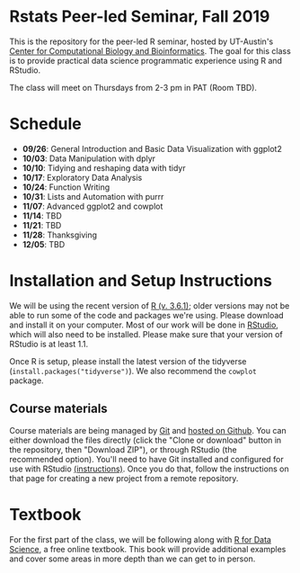 # Rstats Peer-led Seminar, Fall 2019
This is the repository for the peer-led R seminar, hosted by UT-Austin's [Center for Computational Biology and Bioinformatics](http://ccbb.biosci.utexas.edu/).  The goal for this class is to provide practical data science programmatic experience using R and RStudio. 

The class will meet on Thursdays from 2-3 pm in PAT (Room TBD). 

# Schedule

- **09/26**: General Introduction and Basic Data Visualization with ggplot2
- **10/03**: Data Manipulation with dplyr
- **10/10**: Tidying and reshaping data with tidyr
- **10/17**: Exploratory Data Analysis
- **10/24**: Function Writing
- **10/31**: Lists and Automation with purrr
- **11/07**: Advanced ggplot2 and cowplot
- **11/14**: TBD
- **11/21**: TBD
- **11/28**: Thanksgiving
- **12/05**: TBD

# Installation and Setup Instructions

We will be using the recent version of [R (v. 3.6.1)](https://cran.r-project.org/); older versions may not be able to run some of the code and packages we're using.  Please download and install it on your computer.  Most of our work will be done in [RStudio](https://https://www.rstudio.com/products/rstudio/download/#download), which will also need to be installed.  Please make sure that your version of RStudio is at least 1.1.

Once R is setup, please install the latest version of the tidyverse (`install.packages("tidyverse")`).  We also recommend the `cowplot` package.

## Course materials

Course materials are being managed by [Git](https://git-scm.com/) and [hosted on Github](https://github.com/Christopher-Peterson/Rstats2018).  You can either download the files directly (click the "Clone or download" button in the repository, then "Download ZIP"), or through RStudio (the recommended option).  You'll need to have Git installed and configured for use with RStudio [(instructions)](https://support.rstudio.com/hc/en-us/articles/200532077-Version-Control-with-Git-and-SVN).  Once you do that, follow the instructions on that page for creating a new project from a remote repository.  

# Textbook

For the first part of the class, we will be following along with [R for Data Science](http://r4ds.had.co.nz/index.html), a free online textbook.  This book will provide additional examples and cover some areas in more depth than we can get to in person.

